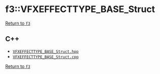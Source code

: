 # f3::VFXEFFECTTYPE_BASE_Struct

[Return to `f3`](/docs/f3.md)

## C++

- [`VFXEFFECTTYPE_BASE_Struct.hpp`](/src/f3/VFXEFFECTTYPE_BASE_Struct.hpp)
- [`VFXEFFECTTYPE_BASE_Struct.cpp`](/src/f3/VFXEFFECTTYPE_BASE_Struct.cpp)

[Return to `f3`](/docs/f3.md)